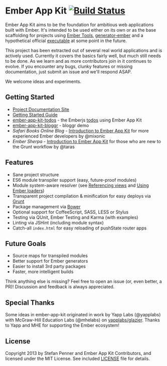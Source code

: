 # Ember App Kit [![Build Status](https://travis-ci.org/stefanpenner/ember-app-kit.png?branch=master)](https://travis-ci.org/stefanpenner/ember-app-kit)

Ember App Kit aims to be the foundation for ambitious web applications built with Ember. It's intended to be used either on its own or as the base scaffolding for projects using [Ember Tools](https://github.com/rpflorence/ember-tools), [generator-ember](https://github.com/yeoman/generator-ember) and a hypothetical official [executable](https://github.com/stefanpenner/ember-cli) at some point in the future.

This project has been extracted out of several real world applications and is actively used. Currently it covers the basics fairly well, but much still needs to be done. As we learn and as more contributors join in it continues to evolve. If you encounter any bugs, clunky features or missing documentation, just submit an issue and we'll respond ASAP.

We welcome ideas and experiments.

## Getting Started

* [Project Documentation Site](http://stefanpenner.github.io/ember-app-kit/)
* [Getting Started Guide](http://stefanpenner.github.io/ember-app-kit/guides/getting-started.html)
* [ember-app-kit-todos](https://github.com/stefanpenner/ember-app-kit-todos) - the Emberjs [todos](http://emberjs.com/guides/getting-started/) using Ember App Kit 
* [ember-app-kit-bloggr](https://github.com/pixelhandler/ember-app-kit-example-with-bloggr-client) - bloggr demo
* *Safari Books Online Blog* - [Introduction to Ember App Kit](http://blog.safaribooksonline.com/2013/09/18/ember-app-kit/) for more experienced Ember developers by @mixonic
* *Ember Sherpa* - [Introduction to Ember App Kit](http://embersherpa.com/articles/introduction-to-ember-app-kit/) for those who are new to the Grunt workflow by @taras 


## Features

- Sane project structure
- ES6 module transpiler support (easy, future-proof modules)
- Module system-aware resolver (see [Referencing views](https://github.com/stefanpenner/ember-app-kit/wiki/Referencing-Views) and [Using Ember loaders](https://github.com/stefanpenner/ember-app-kit/wiki/Using-Ember-loaders))
- Transparent project compilation & minification for easy deploys via [Grunt](http://gruntjs.com/)
- Package management via [Bower](https://github.com/bower/bower)
- Optional support for CoffeeScript, SASS, LESS or Stylus
- Testing via QUnit, Ember Testing and Karma (with examples)
- Linting via JSHint (including module syntax)
- Catch-all `index.html` for easy reloading of pushState router apps

## Future Goals

- Source maps for transpiled modules
- Better support for Ember generators
- Easier to install 3rd party packages
- Faster, more intelligent builds

Think anything else is missing? Feel free to open an issue (or, even better, a PR)! Discussion and feedback is always appreciated.

## Special Thanks

Some ideas in ember-app-kit originated in work by Yapp Labs (@yapplabs) with McGraw-Hill Education Labs (@mhelabs) on [yapplabs/glazier](https://github.com/yapplabs/glazier). Thanks to Yapp and MHE for supporting the Ember ecosystem!

## License

Copyright 2013 by Stefan Penner and Ember App Kit Contributors, and licensed under the MIT License. See included
[LICENSE](/stefanpenner/ember-app-kit/blob/master/LICENSE) file for details.
